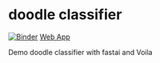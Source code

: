 # doodle classifier

[![Binder](https://mybinder.org/badge_logo.svg)](https://mybinder.org/v2/gh/muralimadhu/doodle-classifier/master?filepath=doodle_classifier.ipynb)
[Web App](https://notebooks.gesis.org/binder/jupyter/user/muralimadhu-doodle-classifier-w5njzayi/voila/render/doodle_classifier.ipynb)

Demo doodle classifier with fastai and Voila
